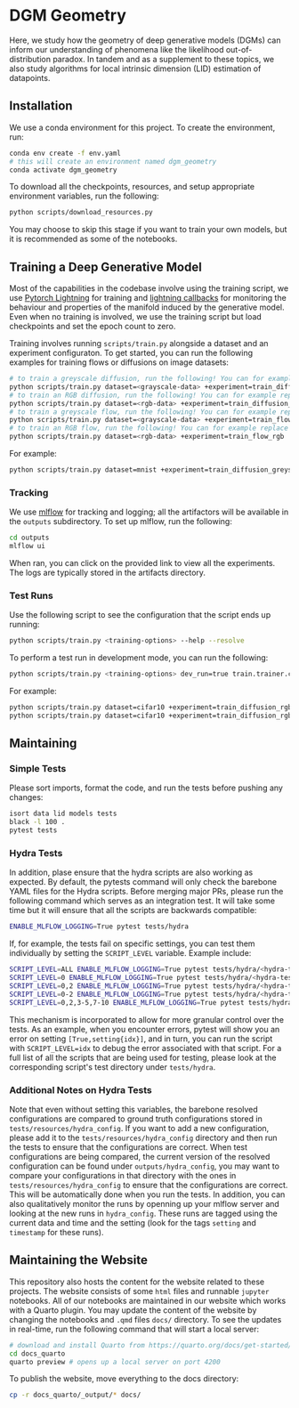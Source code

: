 # DGM Geometry

Here, we study how the geometry of deep generative models (DGMs) can inform our understanding of phenomena like the likelihood out-of-distribution paradox. In tandem and as a supplement to these topics, we also study algorithms for local intrinsic dimension (LID) estimation of datapoints.

## Installation

We use a conda environment for this project. To create the environment, run:
```bash
conda env create -f env.yaml
# this will create an environment named dgm_geometry
conda activate dgm_geometry
```

To download all the checkpoints, resources, and setup appropriate environment variables, run the following:
```bash
python scripts/download_resources.py
```
You may choose to skip this stage if you want to train your own models, but it is recommended as some of the notebooks.

## Training a Deep Generative Model

Most of the capabilities in the codebase involve using the training script, we use [Pytorch Lightning](https://lightning.ai/docs/pytorch/stable/) for training and [lightning callbacks](https://lightning.ai/docs/pytorch/stable/extensions/callbacks.html) for monitoring the behaviour and properties of the manifold induced by the generative model. Even when no training is involved, we use the training script but load checkpoints and set the epoch count to zero.

Training involves running `scripts/train.py` alongside a dataset and an experiment configuraton. To get started, you can run the following examples for training flows or diffusions on image datasets:

```bash
# to train a greyscale diffusion, run the following! You can for example replace the dataset argument with mnist or fmnist
python scripts/train.py dataset=<grayscale-data> +experiment=train_diffusion_greyscale
# to train an RGB diffusion, run the following! You can for example replace the dataset argument with cifar10
python scripts/train.py dataset=<rgb-data> +experiment=train_diffusion_rgb
# to train a greyscale flow, run the following! You can for example replace the dataset argument with mnist or fmnist
python scripts/train.py dataset=<grayscale-data> +experiment=train_flow_greyscale
# to train an RGB flow, run the following! You can for example replace the dataset argument with cifar10
python scripts/train.py dataset=<rgb-data> +experiment=train_flow_rgb
```
For example:
```bash
python scripts/train.py dataset=mnist +experiment=train_diffusion_greyscale
```

### Tracking

We use [mlflow](https://mlflow.org/) for tracking and logging; all the artifactors will be available in the `outputs` subdirectory. To set up mlflow, run the following:

```bash
cd outputs
mlflow ui
```
When ran, you can click on the provided link to view all the experiments. The logs are typically stored in the artifacts directory.

### Test Runs

Use the following script to see the configuration that the script ends up running:
```bash
python scripts/train.py <training-options> --help --resolve
```
To perform a test run in development mode, you can run the following:
```bash
python scripts/train.py <training-options> dev_run=true train.trainer.callbacks=null train.trainer.fast_dev_run=True
```
For example:
```bash
python scripts/train.py dataset=cifar10 +experiment=train_diffusion_rgb --help --resolve # show configurations
python scripts/train.py dataset=cifar10 +experiment=train_diffusion_rgb dev_run=true train.trainer.callbacks=null train.trainer.fast_dev_run=True # run without trainig logic
```

## Maintaining

### Simple Tests
Please sort imports, format the code, and run the tests before pushing any changes:
```bash
isort data lid models tests
black -l 100 .
pytest tests
```
### Hydra Tests
In addition, plase ensure that the hydra scripts are also working as expected. By default, the pytests command will only check the barebone YAML files for the Hydra scripts. Before merging major PRs, please run the following command which serves as an integration test. It will take some time but it will ensure that all the scripts are backwards compatible:
```bash
ENABLE_MLFLOW_LOGGING=True pytest tests/hydra
```
If, for example, the tests fail on specific settings, you can test them individually by setting the `SCRIPT_LEVEL` variable. Example include:
```bash
SCRIPT_LEVEL=ALL ENABLE_MLFLOW_LOGGING=True pytest tests/hydra/<hydra-test-file> # to run all the scripts
SCRIPT_LEVEL=0 ENABLE_MLFLOW_LOGGING=True pytest tests/hydra/<hydra-test-file> # to run a specific script
SCRIPT_LEVEL=0,2 ENABLE_MLFLOW_LOGGING=True pytest tests/hydra/<hydra-test-file> # to run multiple scripts
SCRIPT_LEVEL=0-2 ENABLE_MLFLOW_LOGGING=True pytest tests/hydra/<hydra-test-file> # to run a range of scripts
SCRIPT_LEVEL=0,2,3-5,7-10 ENABLE_MLFLOW_LOGGING=True pytest tests/hydra/<hydra-test-file> # to run multiple ranges of scripts
```
This mechanism is incorporated to allow for more granular control over the tests. As an example, when you encounter errors, pytest will show you an error on setting `[True,setting{idx}]`, and in turn, you can run the script with `SCRIPT_LEVEL=idx` to debug the error associated with that script. For a full list of all the scripts that are being used for testing, please look at the corresponding script's test directory under `tests/hydra`.

### Additional Notes on Hydra Tests

Note that even without setting this variables, the barebone resolved configurations are compared to ground truth configurations stored in `tests/resources/hydra_config`. If you want to add a new configuration, please add it to the `tests/resources/hydra_config` directory and then run the tests to ensure that the configurations are correct. When test configurations are being compared, the current version of the resolved configuration can be found under `outputs/hydra_config`, you may want to compare your configurations in that directory with the ones in `tests/resources/hydra_config` to ensure that the configurations are correct. This will be automatically done when you run the tests. In addition, you can also qualitatively monitor the runs by openning up your mlflow server and looking at the new runs in `hydra_config`. These runs are tagged using the current data and time and the setting (look for the tags `setting` and `timestamp` for these runs).


## Maintaining the Website

This repository also hosts the content for the website related to these projects. The website consists of some `html` files and runnable `jupyter` notebooks.
All of our notebooks are maintained in our website which works with a Quarto plugin. 
You may update the content of the website by changing the notebooks and `.qmd` files `docs/` directory. 
To see the updates in real-time, run the following command that will start a local server:
```bash
# download and install Quarto from https://quarto.org/docs/get-started/
cd docs_quarto
quarto preview # opens up a local server on port 4200
```

To publish the website, move everything to the docs directory:
```bash
cp -r docs_quarto/_output/* docs/
```
